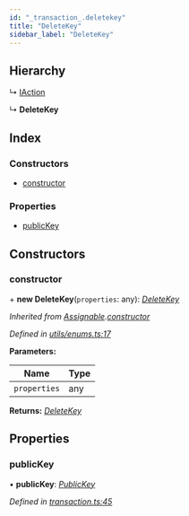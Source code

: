 ```yaml
---
id: "_transaction_.deletekey"
title: "DeleteKey"
sidebar_label: "DeleteKey"
---
```


## Hierarchy

  ↳ [IAction](_transaction_.iaction.md)

  ↳ **DeleteKey**

## Index

### Constructors

* [constructor](_transaction_.deletekey.md#constructor)

### Properties

* [publicKey](_transaction_.deletekey.md#publickey)

## Constructors

###  constructor

\+ **new DeleteKey**(`properties`: any): *[DeleteKey](_transaction_.deletekey.md)*

*Inherited from [Assignable](_utils_enums_.assignable.md).[constructor](_utils_enums_.assignable.md#constructor)*

*Defined in [utils/enums.ts:17](https://github.com/nearprotocol/nearlib/blob/cbaa79a/src.ts/utils/enums.ts#L17)*

**Parameters:**

Name | Type |
------ | ------ |
`properties` | any |

**Returns:** *[DeleteKey](_transaction_.deletekey.md)*

## Properties

###  publicKey

• **publicKey**: *[PublicKey](_utils_key_pair_.publickey.md)*

*Defined in [transaction.ts:45](https://github.com/nearprotocol/nearlib/blob/cbaa79a/src.ts/transaction.ts#L45)*

